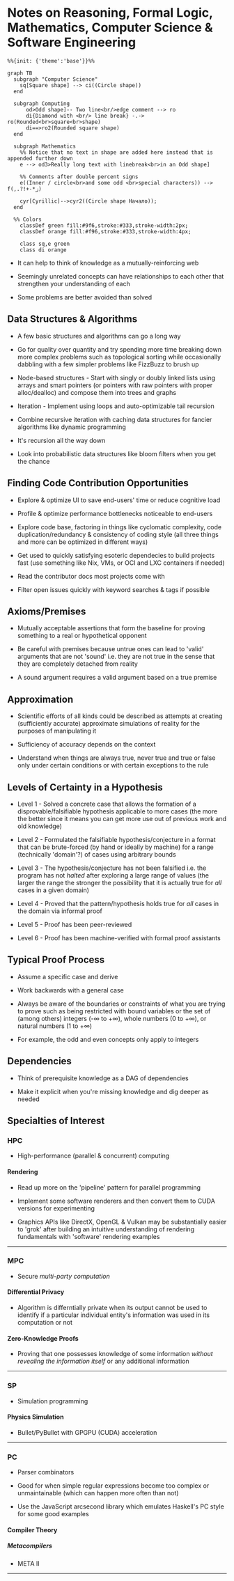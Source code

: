 # Notes on Reasoning, Formal Logic, Mathematics, Computer Science & Software Engineering

```mermaid
%%{init: {'theme':'base'}}%%

graph TB
  subgraph "Computer Science"
    sq[Square shape] --> ci((Circle shape))
  end

  subgraph Computing
      od>Odd shape]-- Two line<br/>edge comment --> ro
      di{Diamond with <br/> line break} -.-> ro(Rounded<br>square<br>shape)
      di==>ro2(Rounded square shape)
  end

  subgraph Mathematics
    %% Notice that no text in shape are added here instead that is appended further down
    e --> od3>Really long text with linebreak<br>in an Odd shape]

    %% Comments after double percent signs
    e((Inner / circle<br>and some odd <br>special characters)) --> f(,.?!+-*ز)

    cyr[Cyrillic]-->cyr2((Circle shape Начало));
  end

  %% Colors
    classDef green fill:#9f6,stroke:#333,stroke-width:2px;
    classDef orange fill:#f96,stroke:#333,stroke-width:4px;
    
    class sq,e green
    class di orange
```

- It can help to think of knowledge as a mutually-reinforcing web

- Seemingly unrelated concepts can have relationships to each other that strengthen your understanding of each

- Some problems are better avoided than solved

## Data Structures & Algorithms

- A few basic structures and algorithms can go a long way

- Go for quality over quantity and try spending more time breaking down more complex problems such as topological sorting while occasionally dabbling with a few simpler problems like FizzBuzz to brush up

- Node-based structures - Start with singly or doubly linked lists using arrays and smart pointers (or pointers with raw pointers with proper alloc/dealloc) and compose them into trees and graphs

- Iteration - Implement using loops and auto-optimizable tail recursion

- Combine recursive iteration with caching data structures for fancier algorithms like dynamic programming

- It's recursion all the way down

- Look into probabilistic data structures like bloom filters when you get the chance

## Finding Code Contribution Opportunities

- Explore & optimize UI to save end-users' time or reduce cognitive load

- Profile & optimize performance bottlenecks noticeable to end-users

- Explore code base, factoring in things like cyclomatic complexity, code duplication/redundancy & consistency of coding style (all three things and more can be optimized in different ways)

- Get used to quickly satisfying esoteric dependecies to build projects fast (use something like Nix, VMs, or OCI and LXC containers if needed)

- Read the contributor docs most projects come with

- Filter open issues quickly with keyword searches & tags if possible

## Axioms/Premises

- Mutually acceptable assertions that form the baseline for proving something to a real or hypothetical opponent

- Be careful with premises because untrue ones can lead to 'valid' arguments that are not 'sound' i.e. they are not true in the sense that they are completely detached from reality

- A sound argument requires a valid argument based on a true premise

## Approximation

- Scientific efforts of all kinds could be described as attempts at creating (sufficiently accurate) approximate simulations of reality for the purposes of manipulating it

- Sufficiency of accuracy depends on the context

- Understand when things are always true, never true and true or false only under certain conditions or with certain exceptions to the rule

## Levels of Certainty in a Hypothesis

- Level 1 - Solved a concrete case that allows the formation of a disprovable/falsifiable hypothesis applicable to more cases (the more the better since it means you can get more use out of previous work and old knowledge)

- Level 2 - Formulated the falsifiable hypothesis/conjecture in a format that can be brute-forced (by hand or ideally by machine) for a range (technically 'domain'?) of cases using arbitrary bounds

- Level 3 - The hypothesis/conjecture has not been falsified i.e. the program has not _halted_ after exploring a large range of values (the larger the range the stronger the possibility that it is actually true for _all_ cases in a given domain)

- Level 4 - Proved that the pattern/hypothesis holds true for _all_ cases in the domain via informal proof

- Level 5 - Proof has been peer-reviewed

- Level 6 - Proof has been machine-verified with formal proof assistants

## Typical Proof Process

- Assume a specific case and derive

- Work backwards with a general case

- Always be aware of the boundaries or constraints of what you are trying to prove such as being restricted with bound variables or the set of (among others) integers (-∞ to +∞), whole numbers (0 to +∞), or natural numbers (1 to +∞)

- For example, the odd and even concepts only apply to integers

## Dependencies

- Think of prerequisite knowledge as a DAG of dependencies

- Make it explicit when you're missing knowledge and dig deeper as needed

## Specialties of Interest

### HPC

- High-performance (parallel & concurrent) computing

#### Rendering

- Read up more on the 'pipeline' pattern for parallel programming

- Implement some software renderers and then convert them to CUDA versions for experimenting

- Graphics APIs like DirectX, OpenGL & Vulkan may be substantially easier to 'grok' after building an intuitive understanding of rendering fundamentals with 'software' rendering examples

---

### MPC

- Secure _multi-party computation_

#### Differential Privacy

- Algorithm is differntially private when its output cannot be used to identify if a particular individual entity's information was used in its computation or not

#### Zero-Knowledge Proofs

- Proving that one possesses knowledge of some information _without revealing the information itself_ or any additional information

---

### SP

- Simulation programming

#### Physics Simulation

- Bullet/PyBullet with GPGPU (CUDA) acceleration

---

### PC

- Parser combinators

- Good for when simple regular expressions become too complex or unmaintainable (which can happen more often than not)

- Use the JavaScript arcsecond library which emulates Haskell's PC style for some good examples

#### Compiler Theory

##### Metacompilers

-  META II

---
